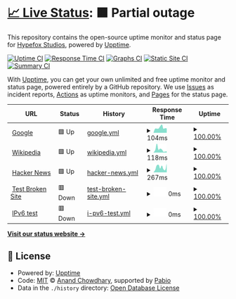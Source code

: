 # [📈 Live Status](https://status.velrix.net): <!--live status--> **🟧 Partial outage**

This repository contains the open-source uptime monitor and status page for [Hypefox Studios](https://hypefox.net), powered by [Upptime](https://github.com/upptime/upptime).

[![Uptime CI](https://github.com/officialhypefox/velrix-status/workflows/Uptime%20CI/badge.svg)](https://github.com/officialhypefox/velrix-status/actions?query=workflow%3A%22Uptime+CI%22)
[![Response Time CI](https://github.com/officialhypefox/velrix-status/workflows/Response%20Time%20CI/badge.svg)](https://github.com/officialhypefox/velrix-status/actions?query=workflow%3A%22Response+Time+CI%22)
[![Graphs CI](https://github.com/officialhypefox/velrix-status/workflows/Graphs%20CI/badge.svg)](https://github.com/officialhypefox/velrix-status/actions?query=workflow%3A%22Graphs+CI%22)
[![Static Site CI](https://github.com/officialhypefox/velrix-status/workflows/Static%20Site%20CI/badge.svg)](https://github.com/officialhypefox/velrix-status/actions?query=workflow%3A%22Static+Site+CI%22)
[![Summary CI](https://github.com/officialhypefox/velrix-status/workflows/Summary%20CI/badge.svg)](https://github.com/officialhypefox/velrix-status/actions?query=workflow%3A%22Summary+CI%22)

With [Upptime](https://upptime.js.org), you can get your own unlimited and free uptime monitor and status page, powered entirely by a GitHub repository. We use [Issues](https://github.com/officialhypefox/velrix-status/issues) as incident reports, [Actions](https://github.com/officialhypefox/velrix-status/actions) as uptime monitors, and [Pages](https://status.velrix.net) for the status page.

<!--start: status pages-->
<!-- This summary is generated by Upptime (https://github.com/upptime/upptime) -->
<!-- Do not edit this manually, your changes will be overwritten -->
<!-- prettier-ignore -->
| URL | Status | History | Response Time | Uptime |
| --- | ------ | ------- | ------------- | ------ |
| <img alt="" src="https://icons.duckduckgo.com/ip3/www.google.com.ico" height="13"> [Google](https://www.google.com) | 🟩 Up | [google.yml](https://github.com/officialhypefox/velrix-status/commits/HEAD/history/google.yml) | <details><summary><img alt="Response time graph" src="./graphs/google/response-time-week.png" height="20"> 104ms</summary><br><a href="https://status.velrix.net/history/google"><img alt="Response time 99" src="https://img.shields.io/endpoint?url=https%3A%2F%2Fraw.githubusercontent.com%2Fofficialhypefox%2Fvelrix-status%2FHEAD%2Fapi%2Fgoogle%2Fresponse-time.json"></a><br><a href="https://status.velrix.net/history/google"><img alt="24-hour response time 91" src="https://img.shields.io/endpoint?url=https%3A%2F%2Fraw.githubusercontent.com%2Fofficialhypefox%2Fvelrix-status%2FHEAD%2Fapi%2Fgoogle%2Fresponse-time-day.json"></a><br><a href="https://status.velrix.net/history/google"><img alt="7-day response time 104" src="https://img.shields.io/endpoint?url=https%3A%2F%2Fraw.githubusercontent.com%2Fofficialhypefox%2Fvelrix-status%2FHEAD%2Fapi%2Fgoogle%2Fresponse-time-week.json"></a><br><a href="https://status.velrix.net/history/google"><img alt="30-day response time 99" src="https://img.shields.io/endpoint?url=https%3A%2F%2Fraw.githubusercontent.com%2Fofficialhypefox%2Fvelrix-status%2FHEAD%2Fapi%2Fgoogle%2Fresponse-time-month.json"></a><br><a href="https://status.velrix.net/history/google"><img alt="1-year response time 99" src="https://img.shields.io/endpoint?url=https%3A%2F%2Fraw.githubusercontent.com%2Fofficialhypefox%2Fvelrix-status%2FHEAD%2Fapi%2Fgoogle%2Fresponse-time-year.json"></a></details> | <details><summary><a href="https://status.velrix.net/history/google">100.00%</a></summary><a href="https://status.velrix.net/history/google"><img alt="All-time uptime 100.00%" src="https://img.shields.io/endpoint?url=https%3A%2F%2Fraw.githubusercontent.com%2Fofficialhypefox%2Fvelrix-status%2FHEAD%2Fapi%2Fgoogle%2Fuptime.json"></a><br><a href="https://status.velrix.net/history/google"><img alt="24-hour uptime 100.00%" src="https://img.shields.io/endpoint?url=https%3A%2F%2Fraw.githubusercontent.com%2Fofficialhypefox%2Fvelrix-status%2FHEAD%2Fapi%2Fgoogle%2Fuptime-day.json"></a><br><a href="https://status.velrix.net/history/google"><img alt="7-day uptime 100.00%" src="https://img.shields.io/endpoint?url=https%3A%2F%2Fraw.githubusercontent.com%2Fofficialhypefox%2Fvelrix-status%2FHEAD%2Fapi%2Fgoogle%2Fuptime-week.json"></a><br><a href="https://status.velrix.net/history/google"><img alt="30-day uptime 100.00%" src="https://img.shields.io/endpoint?url=https%3A%2F%2Fraw.githubusercontent.com%2Fofficialhypefox%2Fvelrix-status%2FHEAD%2Fapi%2Fgoogle%2Fuptime-month.json"></a><br><a href="https://status.velrix.net/history/google"><img alt="1-year uptime 100.00%" src="https://img.shields.io/endpoint?url=https%3A%2F%2Fraw.githubusercontent.com%2Fofficialhypefox%2Fvelrix-status%2FHEAD%2Fapi%2Fgoogle%2Fuptime-year.json"></a></details>
| <img alt="" src="https://icons.duckduckgo.com/ip3/en.wikipedia.org.ico" height="13"> [Wikipedia](https://en.wikipedia.org) | 🟩 Up | [wikipedia.yml](https://github.com/officialhypefox/velrix-status/commits/HEAD/history/wikipedia.yml) | <details><summary><img alt="Response time graph" src="./graphs/wikipedia/response-time-week.png" height="20"> 118ms</summary><br><a href="https://status.velrix.net/history/wikipedia"><img alt="Response time 161" src="https://img.shields.io/endpoint?url=https%3A%2F%2Fraw.githubusercontent.com%2Fofficialhypefox%2Fvelrix-status%2FHEAD%2Fapi%2Fwikipedia%2Fresponse-time.json"></a><br><a href="https://status.velrix.net/history/wikipedia"><img alt="24-hour response time 122" src="https://img.shields.io/endpoint?url=https%3A%2F%2Fraw.githubusercontent.com%2Fofficialhypefox%2Fvelrix-status%2FHEAD%2Fapi%2Fwikipedia%2Fresponse-time-day.json"></a><br><a href="https://status.velrix.net/history/wikipedia"><img alt="7-day response time 118" src="https://img.shields.io/endpoint?url=https%3A%2F%2Fraw.githubusercontent.com%2Fofficialhypefox%2Fvelrix-status%2FHEAD%2Fapi%2Fwikipedia%2Fresponse-time-week.json"></a><br><a href="https://status.velrix.net/history/wikipedia"><img alt="30-day response time 161" src="https://img.shields.io/endpoint?url=https%3A%2F%2Fraw.githubusercontent.com%2Fofficialhypefox%2Fvelrix-status%2FHEAD%2Fapi%2Fwikipedia%2Fresponse-time-month.json"></a><br><a href="https://status.velrix.net/history/wikipedia"><img alt="1-year response time 161" src="https://img.shields.io/endpoint?url=https%3A%2F%2Fraw.githubusercontent.com%2Fofficialhypefox%2Fvelrix-status%2FHEAD%2Fapi%2Fwikipedia%2Fresponse-time-year.json"></a></details> | <details><summary><a href="https://status.velrix.net/history/wikipedia">100.00%</a></summary><a href="https://status.velrix.net/history/wikipedia"><img alt="All-time uptime 100.00%" src="https://img.shields.io/endpoint?url=https%3A%2F%2Fraw.githubusercontent.com%2Fofficialhypefox%2Fvelrix-status%2FHEAD%2Fapi%2Fwikipedia%2Fuptime.json"></a><br><a href="https://status.velrix.net/history/wikipedia"><img alt="24-hour uptime 100.00%" src="https://img.shields.io/endpoint?url=https%3A%2F%2Fraw.githubusercontent.com%2Fofficialhypefox%2Fvelrix-status%2FHEAD%2Fapi%2Fwikipedia%2Fuptime-day.json"></a><br><a href="https://status.velrix.net/history/wikipedia"><img alt="7-day uptime 100.00%" src="https://img.shields.io/endpoint?url=https%3A%2F%2Fraw.githubusercontent.com%2Fofficialhypefox%2Fvelrix-status%2FHEAD%2Fapi%2Fwikipedia%2Fuptime-week.json"></a><br><a href="https://status.velrix.net/history/wikipedia"><img alt="30-day uptime 100.00%" src="https://img.shields.io/endpoint?url=https%3A%2F%2Fraw.githubusercontent.com%2Fofficialhypefox%2Fvelrix-status%2FHEAD%2Fapi%2Fwikipedia%2Fuptime-month.json"></a><br><a href="https://status.velrix.net/history/wikipedia"><img alt="1-year uptime 100.00%" src="https://img.shields.io/endpoint?url=https%3A%2F%2Fraw.githubusercontent.com%2Fofficialhypefox%2Fvelrix-status%2FHEAD%2Fapi%2Fwikipedia%2Fuptime-year.json"></a></details>
| <img alt="" src="https://icons.duckduckgo.com/ip3/news.ycombinator.com.ico" height="13"> [Hacker News](https://news.ycombinator.com) | 🟩 Up | [hacker-news.yml](https://github.com/officialhypefox/velrix-status/commits/HEAD/history/hacker-news.yml) | <details><summary><img alt="Response time graph" src="./graphs/hacker-news/response-time-week.png" height="20"> 267ms</summary><br><a href="https://status.velrix.net/history/hacker-news"><img alt="Response time 266" src="https://img.shields.io/endpoint?url=https%3A%2F%2Fraw.githubusercontent.com%2Fofficialhypefox%2Fvelrix-status%2FHEAD%2Fapi%2Fhacker-news%2Fresponse-time.json"></a><br><a href="https://status.velrix.net/history/hacker-news"><img alt="24-hour response time 101" src="https://img.shields.io/endpoint?url=https%3A%2F%2Fraw.githubusercontent.com%2Fofficialhypefox%2Fvelrix-status%2FHEAD%2Fapi%2Fhacker-news%2Fresponse-time-day.json"></a><br><a href="https://status.velrix.net/history/hacker-news"><img alt="7-day response time 267" src="https://img.shields.io/endpoint?url=https%3A%2F%2Fraw.githubusercontent.com%2Fofficialhypefox%2Fvelrix-status%2FHEAD%2Fapi%2Fhacker-news%2Fresponse-time-week.json"></a><br><a href="https://status.velrix.net/history/hacker-news"><img alt="30-day response time 266" src="https://img.shields.io/endpoint?url=https%3A%2F%2Fraw.githubusercontent.com%2Fofficialhypefox%2Fvelrix-status%2FHEAD%2Fapi%2Fhacker-news%2Fresponse-time-month.json"></a><br><a href="https://status.velrix.net/history/hacker-news"><img alt="1-year response time 266" src="https://img.shields.io/endpoint?url=https%3A%2F%2Fraw.githubusercontent.com%2Fofficialhypefox%2Fvelrix-status%2FHEAD%2Fapi%2Fhacker-news%2Fresponse-time-year.json"></a></details> | <details><summary><a href="https://status.velrix.net/history/hacker-news">100.00%</a></summary><a href="https://status.velrix.net/history/hacker-news"><img alt="All-time uptime 100.00%" src="https://img.shields.io/endpoint?url=https%3A%2F%2Fraw.githubusercontent.com%2Fofficialhypefox%2Fvelrix-status%2FHEAD%2Fapi%2Fhacker-news%2Fuptime.json"></a><br><a href="https://status.velrix.net/history/hacker-news"><img alt="24-hour uptime 100.00%" src="https://img.shields.io/endpoint?url=https%3A%2F%2Fraw.githubusercontent.com%2Fofficialhypefox%2Fvelrix-status%2FHEAD%2Fapi%2Fhacker-news%2Fuptime-day.json"></a><br><a href="https://status.velrix.net/history/hacker-news"><img alt="7-day uptime 100.00%" src="https://img.shields.io/endpoint?url=https%3A%2F%2Fraw.githubusercontent.com%2Fofficialhypefox%2Fvelrix-status%2FHEAD%2Fapi%2Fhacker-news%2Fuptime-week.json"></a><br><a href="https://status.velrix.net/history/hacker-news"><img alt="30-day uptime 100.00%" src="https://img.shields.io/endpoint?url=https%3A%2F%2Fraw.githubusercontent.com%2Fofficialhypefox%2Fvelrix-status%2FHEAD%2Fapi%2Fhacker-news%2Fuptime-month.json"></a><br><a href="https://status.velrix.net/history/hacker-news"><img alt="1-year uptime 100.00%" src="https://img.shields.io/endpoint?url=https%3A%2F%2Fraw.githubusercontent.com%2Fofficialhypefox%2Fvelrix-status%2FHEAD%2Fapi%2Fhacker-news%2Fuptime-year.json"></a></details>
| <img alt="" src="https://icons.duckduckgo.com/ip3/thissitedoesnotexist.koj.co.ico" height="13"> [Test Broken Site](https://thissitedoesnotexist.koj.co) | 🟥 Down | [test-broken-site.yml](https://github.com/officialhypefox/velrix-status/commits/HEAD/history/test-broken-site.yml) | <details><summary><img alt="Response time graph" src="./graphs/test-broken-site/response-time-week.png" height="20"> 0ms</summary><br><a href="https://status.velrix.net/history/test-broken-site"><img alt="Response time 0" src="https://img.shields.io/endpoint?url=https%3A%2F%2Fraw.githubusercontent.com%2Fofficialhypefox%2Fvelrix-status%2FHEAD%2Fapi%2Ftest-broken-site%2Fresponse-time.json"></a><br><a href="https://status.velrix.net/history/test-broken-site"><img alt="24-hour response time 0" src="https://img.shields.io/endpoint?url=https%3A%2F%2Fraw.githubusercontent.com%2Fofficialhypefox%2Fvelrix-status%2FHEAD%2Fapi%2Ftest-broken-site%2Fresponse-time-day.json"></a><br><a href="https://status.velrix.net/history/test-broken-site"><img alt="7-day response time 0" src="https://img.shields.io/endpoint?url=https%3A%2F%2Fraw.githubusercontent.com%2Fofficialhypefox%2Fvelrix-status%2FHEAD%2Fapi%2Ftest-broken-site%2Fresponse-time-week.json"></a><br><a href="https://status.velrix.net/history/test-broken-site"><img alt="30-day response time 0" src="https://img.shields.io/endpoint?url=https%3A%2F%2Fraw.githubusercontent.com%2Fofficialhypefox%2Fvelrix-status%2FHEAD%2Fapi%2Ftest-broken-site%2Fresponse-time-month.json"></a><br><a href="https://status.velrix.net/history/test-broken-site"><img alt="1-year response time 0" src="https://img.shields.io/endpoint?url=https%3A%2F%2Fraw.githubusercontent.com%2Fofficialhypefox%2Fvelrix-status%2FHEAD%2Fapi%2Ftest-broken-site%2Fresponse-time-year.json"></a></details> | <details><summary><a href="https://status.velrix.net/history/test-broken-site">100.00%</a></summary><a href="https://status.velrix.net/history/test-broken-site"><img alt="All-time uptime 100.00%" src="https://img.shields.io/endpoint?url=https%3A%2F%2Fraw.githubusercontent.com%2Fofficialhypefox%2Fvelrix-status%2FHEAD%2Fapi%2Ftest-broken-site%2Fuptime.json"></a><br><a href="https://status.velrix.net/history/test-broken-site"><img alt="24-hour uptime 100.00%" src="https://img.shields.io/endpoint?url=https%3A%2F%2Fraw.githubusercontent.com%2Fofficialhypefox%2Fvelrix-status%2FHEAD%2Fapi%2Ftest-broken-site%2Fuptime-day.json"></a><br><a href="https://status.velrix.net/history/test-broken-site"><img alt="7-day uptime 100.00%" src="https://img.shields.io/endpoint?url=https%3A%2F%2Fraw.githubusercontent.com%2Fofficialhypefox%2Fvelrix-status%2FHEAD%2Fapi%2Ftest-broken-site%2Fuptime-week.json"></a><br><a href="https://status.velrix.net/history/test-broken-site"><img alt="30-day uptime 100.00%" src="https://img.shields.io/endpoint?url=https%3A%2F%2Fraw.githubusercontent.com%2Fofficialhypefox%2Fvelrix-status%2FHEAD%2Fapi%2Ftest-broken-site%2Fuptime-month.json"></a><br><a href="https://status.velrix.net/history/test-broken-site"><img alt="1-year uptime 100.00%" src="https://img.shields.io/endpoint?url=https%3A%2F%2Fraw.githubusercontent.com%2Fofficialhypefox%2Fvelrix-status%2FHEAD%2Fapi%2Ftest-broken-site%2Fuptime-year.json"></a></details>
| <img alt="" src="https://icons.duckduckgo.com/ip3/null.ico" height="13"> [IPv6 test](forwardemail.net) | 🟥 Down | [i-pv6-test.yml](https://github.com/officialhypefox/velrix-status/commits/HEAD/history/i-pv6-test.yml) | <details><summary><img alt="Response time graph" src="./graphs/i-pv6-test/response-time-week.png" height="20"> 0ms</summary><br><a href="https://status.velrix.net/history/i-pv6-test"><img alt="Response time 0" src="https://img.shields.io/endpoint?url=https%3A%2F%2Fraw.githubusercontent.com%2Fofficialhypefox%2Fvelrix-status%2FHEAD%2Fapi%2Fi-pv6-test%2Fresponse-time.json"></a><br><a href="https://status.velrix.net/history/i-pv6-test"><img alt="24-hour response time 0" src="https://img.shields.io/endpoint?url=https%3A%2F%2Fraw.githubusercontent.com%2Fofficialhypefox%2Fvelrix-status%2FHEAD%2Fapi%2Fi-pv6-test%2Fresponse-time-day.json"></a><br><a href="https://status.velrix.net/history/i-pv6-test"><img alt="7-day response time 0" src="https://img.shields.io/endpoint?url=https%3A%2F%2Fraw.githubusercontent.com%2Fofficialhypefox%2Fvelrix-status%2FHEAD%2Fapi%2Fi-pv6-test%2Fresponse-time-week.json"></a><br><a href="https://status.velrix.net/history/i-pv6-test"><img alt="30-day response time 0" src="https://img.shields.io/endpoint?url=https%3A%2F%2Fraw.githubusercontent.com%2Fofficialhypefox%2Fvelrix-status%2FHEAD%2Fapi%2Fi-pv6-test%2Fresponse-time-month.json"></a><br><a href="https://status.velrix.net/history/i-pv6-test"><img alt="1-year response time 0" src="https://img.shields.io/endpoint?url=https%3A%2F%2Fraw.githubusercontent.com%2Fofficialhypefox%2Fvelrix-status%2FHEAD%2Fapi%2Fi-pv6-test%2Fresponse-time-year.json"></a></details> | <details><summary><a href="https://status.velrix.net/history/i-pv6-test">100.00%</a></summary><a href="https://status.velrix.net/history/i-pv6-test"><img alt="All-time uptime 100.00%" src="https://img.shields.io/endpoint?url=https%3A%2F%2Fraw.githubusercontent.com%2Fofficialhypefox%2Fvelrix-status%2FHEAD%2Fapi%2Fi-pv6-test%2Fuptime.json"></a><br><a href="https://status.velrix.net/history/i-pv6-test"><img alt="24-hour uptime 100.00%" src="https://img.shields.io/endpoint?url=https%3A%2F%2Fraw.githubusercontent.com%2Fofficialhypefox%2Fvelrix-status%2FHEAD%2Fapi%2Fi-pv6-test%2Fuptime-day.json"></a><br><a href="https://status.velrix.net/history/i-pv6-test"><img alt="7-day uptime 100.00%" src="https://img.shields.io/endpoint?url=https%3A%2F%2Fraw.githubusercontent.com%2Fofficialhypefox%2Fvelrix-status%2FHEAD%2Fapi%2Fi-pv6-test%2Fuptime-week.json"></a><br><a href="https://status.velrix.net/history/i-pv6-test"><img alt="30-day uptime 100.00%" src="https://img.shields.io/endpoint?url=https%3A%2F%2Fraw.githubusercontent.com%2Fofficialhypefox%2Fvelrix-status%2FHEAD%2Fapi%2Fi-pv6-test%2Fuptime-month.json"></a><br><a href="https://status.velrix.net/history/i-pv6-test"><img alt="1-year uptime 100.00%" src="https://img.shields.io/endpoint?url=https%3A%2F%2Fraw.githubusercontent.com%2Fofficialhypefox%2Fvelrix-status%2FHEAD%2Fapi%2Fi-pv6-test%2Fuptime-year.json"></a></details>

<!--end: status pages-->

[**Visit our status website →**](https://status.velrix.net)

## 📄 License

- Powered by: [Upptime](https://github.com/upptime/upptime)
- Code: [MIT](./LICENSE) © [Anand Chowdhary](https://anandchowdhary.com), supported by [Pabio](https://pabio.com)
- Data in the `./history` directory: [Open Database License](https://opendatacommons.org/licenses/odbl/1-0/)
